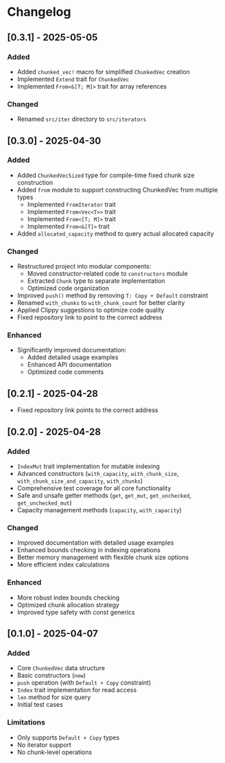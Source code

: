# Changelog

## [0.3.1] - 2025-05-05

### Added

- Added `chunked_vec!` macro for simplified `ChunkedVec` creation
- Implemented `Extend` trait for `ChunkedVec`
- Implemented `From<&[T; M]>` trait for array references

### Changed

- Renamed `src/iter` directory to `src/iterators`

## [0.3.0] - 2025-04-30

### Added

- Added `ChunkedVecSized` type for compile-time fixed chunk size construction
- Added `from` module to support constructing ChunkedVec from multiple types
  - Implemented `FromIterator` trait
  - Implemented `From<Vec<T>>` trait
  - Implemented `From<[T; M]>` trait
  - Implemented `From<&[T]>` trait
- Added `allocated_capacity` method to query actual allocated capacity

### Changed

- Restructured project into modular components:
  - Moved constructor-related code to `constructors` module
  - Extracted `Chunk` type to separate implementation
  - Optimized code organization
- Improved `push()` method by removing `T: Copy + Default` constraint
- Renamed `with_chunks` to `with_chunk_count` for better clarity
- Applied Clippy suggestions to optimize code quality
- Fixed repository link to point to the correct address

### Enhanced

- Significantly improved documentation:
  - Added detailed usage examples
  - Enhanced API documentation
  - Optimized code comments

## [0.2.1] - 2025-04-28

- Fixed repository link points to the correct address

## [0.2.0] - 2025-04-28

### Added

- `IndexMut` trait implementation for mutable indexing
- Advanced constructors (`with_capacity`, `with_chunk_size`, `with_chunk_size_and_capacity`, `with_chunks`)
- Comprehensive test coverage for all core functionality
- Safe and unsafe getter methods (`get`, `get_mut`, `get_unchecked`, `get_unchecked_mut`)
- Capacity management methods (`capacity`, `with_capacity`)

### Changed

- Improved documentation with detailed usage examples
- Enhanced bounds checking in indexing operations
- Better memory management with flexible chunk size options
- More efficient index calculations

### Enhanced

- More robust index bounds checking
- Optimized chunk allocation strategy
- Improved type safety with const generics

## [0.1.0] - 2025-04-07

### Added

- Core `ChunkedVec` data structure
- Basic constructors (`new`)
- `push` operation (with `Default + Copy` constraint)
- `Index` trait implementation for read access
- `len` method for size query
- Initial test cases

### Limitations

- Only supports `Default + Copy` types
- No iterator support
- No chunk-level operations
